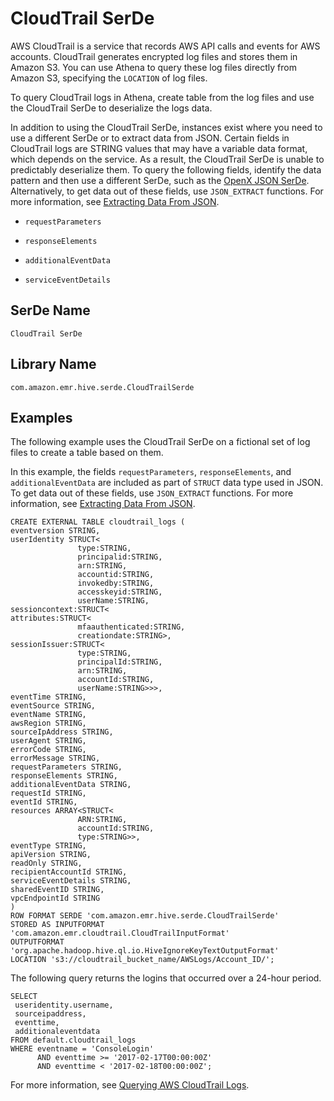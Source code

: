 # CloudTrail SerDe<a name="cloudtrail"></a>

AWS CloudTrail is a service that records AWS API calls and events for AWS accounts\. CloudTrail generates encrypted log files and stores them in Amazon S3\. You can use Athena to query these log files directly from Amazon S3, specifying the `LOCATION` of log files\.

To query CloudTrail logs in Athena, create table from the log files and use the CloudTrail SerDe to deserialize the logs data\.

In addition to using the CloudTrail SerDe, instances exist where you need to use a different SerDe or to extract data from JSON\. Certain fields in CloudTrail logs are STRING values that may have a variable data format, which depends on the service\. As a result, the CloudTrail SerDe is unable to predictably deserialize them\. To query the following fields, identify the data pattern and then use a different SerDe, such as the [OpenX JSON SerDe](json.md#openxjson)\. Alternatively, to get data out of these fields, use `JSON_EXTRACT` functions\. For more information, see [Extracting Data From JSON](extracting-data-from-JSON.md)\. 

+  `requestParameters` 

+  `responseElements` 

+  `additionalEventData` 

+  `serviceEventDetails` 

## SerDe Name<a name="serde-name"></a>

 `CloudTrail SerDe` 

## Library Name<a name="library-name"></a>

 `com.amazon.emr.hive.serde.CloudTrailSerde` 

## Examples<a name="examples"></a>

The following example uses the CloudTrail SerDe on a fictional set of log files to create a table based on them\.

In this example, the fields `requestParameters`, `responseElements`, and `additionalEventData` are included as part of `STRUCT` data type used in JSON\. To get data out of these fields, use `JSON_EXTRACT` functions\. For more information, see [Extracting Data From JSON](extracting-data-from-JSON.md)\.

```
CREATE EXTERNAL TABLE cloudtrail_logs (
eventversion STRING,
userIdentity STRUCT<
               type:STRING,
               principalid:STRING,
               arn:STRING,
               accountid:STRING,
               invokedby:STRING,
               accesskeyid:STRING,
               userName:STRING,
sessioncontext:STRUCT<
attributes:STRUCT<
               mfaauthenticated:STRING,
               creationdate:STRING>,
sessionIssuer:STRUCT<  
               type:STRING,
               principalId:STRING,
               arn:STRING, 
               accountId:STRING,
               userName:STRING>>>,
eventTime STRING,
eventSource STRING,
eventName STRING,
awsRegion STRING,
sourceIpAddress STRING,
userAgent STRING,
errorCode STRING,
errorMessage STRING,
requestParameters STRING,
responseElements STRING,
additionalEventData STRING,
requestId STRING,
eventId STRING,
resources ARRAY<STRUCT<
               ARN:STRING,
               accountId:STRING,
               type:STRING>>,
eventType STRING,
apiVersion STRING,
readOnly STRING,
recipientAccountId STRING,
serviceEventDetails STRING,
sharedEventID STRING,
vpcEndpointId STRING
)
ROW FORMAT SERDE 'com.amazon.emr.hive.serde.CloudTrailSerde'
STORED AS INPUTFORMAT 'com.amazon.emr.cloudtrail.CloudTrailInputFormat'
OUTPUTFORMAT 'org.apache.hadoop.hive.ql.io.HiveIgnoreKeyTextOutputFormat'
LOCATION 's3://cloudtrail_bucket_name/AWSLogs/Account_ID/';
```

The following query returns the logins that occurred over a 24\-hour period\.

```
SELECT
 useridentity.username,
 sourceipaddress,
 eventtime,
 additionaleventdata
FROM default.cloudtrail_logs
WHERE eventname = 'ConsoleLogin'
      AND eventtime >= '2017-02-17T00:00:00Z'
      AND eventtime < '2017-02-18T00:00:00Z';
```

For more information, see [Querying AWS CloudTrail Logs](cloudtrail-logs.md)\.